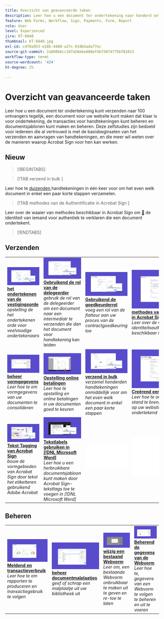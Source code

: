 ```yaml
---
title: Overzicht van geavanceerde taken
description: Leer hoe u een document ter ondertekening naar honderd ontvangers tegelijk verzendt, een document maakt dat klaar is voor ondertekening voor uw website, de transacties voor handtekeningen beheert en documentsjablonen maakt en beheert
feature: Web Forms, Workflow, Sign, Payments, Form, Report
role: User
level: Experienced
jira: KT-6848
thumbnail: KT-6848.jpg
exl-id: c4f0a953-e28b-4488-a27c-010b5adaf7ec
source-git-commit: 2a808b6cc197a58ebe680ef4bf50747756f81013
workflow-type: tm+mt
source-wordcount: '424'
ht-degree: 2%

---
```


# Overzicht van geavanceerde taken

Leer hoe u een document ter ondertekening kunt verzenden naar 100 ontvangers tegelijk, een document voor uw website kunt maken dat klaar is voor ondertekening, de transacties voor handtekeningen kunt beheren en documentsjablonen kunt maken en beheren. Deze zelfstudies zijn bedoeld voor iedereen die al vertrouwd is met de basisbeginselen van het verzenden en aanvragen van handtekeningen, en die meer wil weten over de manieren waarop Acrobat Sign voor hen kan werken.

## Nieuw

>[!BEGINTABS]

>[!TAB  verzend in bulk ]

Leer hoe te [ duizenden ](megasign.md) handtekeningen in één keer voor om het even welk document in enkel een paar korte stappen verzamelen.

>[!TAB  methodes van de Authentificatie in Acrobat Sign ]

Leer over de waaier van methodes beschikbaar in Acrobat Sign om [&#128279;](authentication-methods.md) de identiteit van iemand voor authentiek te verklaren die een document ondertekent.

>[!ENDTABS]

## Verzenden

<table style="table-layout:fixed">
<tr>
  <td>
    <a href="setting-up-routing.md">
      <img alt="Ondertekeningsvolgorde instellen" src="../assets/signing-order.png">
    </a>
    <div>
    <a href="setting-up-routing.md"><strong> het ondertekenen van de vestigingsorde </strong></a>
    </div>
    <em> opstelling de het ondertekenen orde voor veelvoudige ondertekenaars </em>
    <br>
  </td>
  <td>
    <a href="delegate-signature.md">
      <img alt="Delegeren naar iemand anders" src="../assets/delegator-role.png" />
    </a>  
    <div>
    <a href="delegate-signature.md"><strong> Gebruikend de rol van de delegeerder </strong></a>
    </div>
    <em> gebruik de rol van de delegeerder om een document naar een intermediair te verzenden die dan het document voor handtekening </em> kan leiden
    <br>
  </td>
  <td>
    <a href="add-an-approver.md">
      <img alt="De rol fiatteur gebruiken" src="../assets/approver-role.png" />
    </a>
    <div>
    <a href="add-an-approver.md"><strong> Gebruikend de goedkeurderrol </strong></a>
    </div>
    <em> voeg een rol van de fiatteur aan uw proces van de contractgoedkeuring toe </em>
    <br>
  </td>
  <td>
    <a href="authentication-methods.md">
      <img alt="Verificatiemethoden in Acrobat Sign" src="../assets/authentication.png" />
    </a>
    <div>
    <a href="authentication-methods.md"><strong> methodes van de Authentificatie in Acrobat Sign </strong></a>
    </div>
    <em> Leer over de waaier van identiteitsauthentificatiemethodes beschikbaar in Acrobat Sign </em>
    <br>
  </td>
</tr>
<tr>
  <td>
      <a href="manage-form-data.md">
        <img alt="Formuliergegevens beheren" src="../assets/manage-form-data.png" />
      </a>
      <div>
      <a href="manage-form-data.md"><strong> beheer vormgegevens </strong></a>
      </div>
      <em> Leer hoe te om vormgegevens van uw documenten te consolideren </em>
      <br>
    </td>
  <td>
    <a href="set-up-online-payments.md">
      <img alt="Online betalingen instellen" src="../assets/payment.png" />
    </a>
    <div>
    <a href="set-up-online-payments.md"><strong> Opstelling online betalingen </strong></a>
    </div>
    <em> Leer hoe te opstelling en online betalingen in uw documenten goed te keuren </em>
    <br>
  </td>
  <td>
      <a href="megasign.md">
        <img alt="In bulk verzenden" src="../assets/send-in-bulk.png" />
      </a>
      <div>
      <a href="megasign.md"><strong> verzend in bulk </strong></a>
      </div>
      <em> verzamel honderden handtekeningen onmiddellijk voor om het even welk document in enkel een paar korte stappen </em>
      <br>
  </td>
 <td>
      <a href="webform.md">
        <img alt="Een webformulier maken" src="../assets/web-form.png" />
    </a>
      <div>
      <a href="webform.md"><strong> Creërend een Webvorm </strong></a>
      </div>
      <em> Leer hoe te om een document tot stand te brengen dat elektronisch op uw website kan worden ondertekend </em>
      <br>
  </td>
</tr>
<tr>
  <td>
      <a href="adobe-sign-text-tagging.md">
        <img alt="Acrobat Sign-tekstlabels" src="../assets/tagging.png" />
    </a>
      <div>
      <a href="adobe-sign-text-tagging.md"><strong> Tekst Tagging van Acrobat Sign </strong></a>
      </div>
      <em> bouw de vormgebieden van Acrobat Sign door tekst het etiketteren gebruikend Adobe Acrobat </em>
      <br>
    </td>
  <td>
    <a href="text-tagging-word.md">
      <img alt="Tekstlabels gebruiken in [!DNL Microsoft Word]" src="../assets/word-tagging.png" />
  </a>
    <div>
    <a href="text-tagging-word.md"><strong> Tekstlabels gebruiken in [!DNL Microsoft Word]</strong></a>
    </div>
    <em> Leer hoe u een herbruikbare documentsjabloon kunt maken door Acrobat Sign-teksttags toe te voegen in [!DNL Microsoft Word]</em>
    <br>
  </td>
  <td>
    <img alt="Spacer" src="../assets/Whitespacer.png" />
    <div>
    <br>
  </td>
  <td>
    <img alt="Spacer" src="../assets/Whitespacer.png" />
    <div>
    <br>
  </td>
</tr>
</table>

## Beheren

<table style="table-layout:fixed">
<tr>
<td>
    <a href="creating-a-report.md">
      <img alt="Rapportage en transactiegebruik" src="../assets/reporting.png" />
    </a>
    <div>
    <a href="creating-a-report.md"><strong> Meldend en transactieverbruik </strong></a>
    </div>
    <em> Leer hoe te om rapporten te produceren en transactiegebruik te volgen </em>
    <br>
  </td>
  <td>
    <a href="edit-a-template.md">
      <img alt="Documentsjablonen beheren" src="../assets/edit-template.png" />
    </a>
    <div>
    <a href="edit-a-template.md"><strong> beheer documentmalplaatjes </strong></a>
    </div>
    <em> geef of schrap een malplaatje uit uw bibliotheek </em> uit
    <br>
  </td>
  <td>
    <a href="modify-webform.md">
      <img alt="Een bestaand webformulier wijzigen" src="../assets/modify-web-form.png" />
    </a>
    <div>
    <a href="modify-webform.md"><strong> wijzig een bestaand Webvorm </strong></a>
    </div>
    <em> Leer om, een bestaande Webvorm onbruikbaar te maken uit te geven en re-toe te laten </em>
    <br>
  </td>  
  <td>
    <a href="manage-webform-data.md">
      <img alt="Webformuliergegevens beheren" src="../assets/manage-web-form.png" />
    </a>
    <div>
    <a href="manage-webform-data.md"><strong> Beherend de gegevens van de Webvorm </strong></a>
    </div>
    <em> Leer hoe te, gegevens van een Webvorm te volgen te beheren en uit te voeren </em>
    <br>
  </td>  
</tr>
</table>